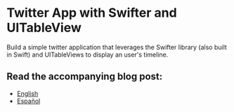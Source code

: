 # Twitter App with Swifter and UITableView

Build a simple twitter application that leverages the Swifter library (also built in Swift) and UITableViews to display an user's timeline.

## Read the accompanying blog post:

- [English](http://www.swiftcast.tv/articles/build-a-simple-twitter-ios-app-with-swift)
- [Español](http://es.swiftcast.tv/articles/introduccion-a-swifter)
